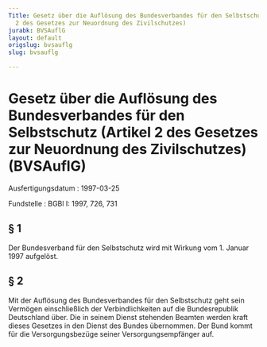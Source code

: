 ```yaml
---
Title: Gesetz über die Auflösung des Bundesverbandes für den Selbstschutz (Artikel
  2 des Gesetzes zur Neuordnung des Zivilschutzes)
jurabk: BVSAuflG
layout: default
origslug: bvsauflg
slug: bvsauflg

---
```


# Gesetz über die Auflösung des Bundesverbandes für den Selbstschutz (Artikel 2 des Gesetzes zur Neuordnung des Zivilschutzes) (BVSAuflG)

Ausfertigungsdatum
:   1997-03-25

Fundstelle
:   BGBl I: 1997, 726, 731



## § 1

Der Bundesverband für den Selbstschutz wird mit Wirkung vom 1. Januar
1997 aufgelöst.


## § 2

Mit der Auflösung des Bundesverbandes für den Selbstschutz geht sein
Vermögen einschließlich der Verbindlichkeiten auf die Bundesrepublik
Deutschland über. Die in seinem Dienst stehenden Beamten werden kraft
dieses Gesetzes in den Dienst des Bundes übernommen. Der Bund kommt
für die Versorgungsbezüge seiner Versorgungsempfänger auf.

